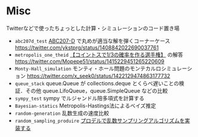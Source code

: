 # Misc

Twitterなどで使ったちょっとした計算・シミュレーションのコード置き場

+ `abc207d_test`
  [ABC207-D](https://atcoder.jp/contests/abc207/tasks/abc207_d) で丸めが適当な解を弾くコーナーケース https://twitter.com/ykstprg/status/1408842022690037761
+ `metropolis_one_theid`
  [【コイントスで1/3の確率を作る選手権】](https://twitter.com/mathlava/status/1415211349743857665) の解答 https://twitter.com/Mopepe51/status/1415229451265220609
+ `Monty-Hall_simulation`
  モンティ・ホール問題のモンテカルロシミュレーション https://twitter.com/x_seek0/status/1422129474863177732
+ `queue_stack`
  queue.Queue が collections.deque とくらべ遅いことの検証．その他 queue.LifoQueue，queue.SimpleQueue などの比較
+ `sympy_test`
  sympy でルジャンドル陪多項式を計算する
+ `Bayesian-statics`
  Metropolis-Hastings法によるベイズ推定
+ `random-generation`
  乱数生成の速度比較
+ `random_sampling_produire`
  [プロデルで乱数サンプリングアルゴリズムを実装する](https://qiita.com/Mopepe51/items/0612d18db835a2334030)
